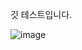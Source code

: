 깃 테스트입니다.


![image](https://github.com/user-attachments/assets/d26d08ea-496e-4d1d-84dc-2bfe0dc64af8)

